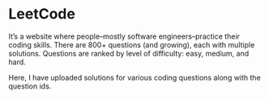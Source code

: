 # LeetCode

It’s a website where people–mostly software engineers–practice their coding skills. There are 800+ questions (and growing), each with multiple solutions. Questions are ranked by level of difficulty: easy, medium, and hard.

Here, I have uploaded solutions for various coding questions along with the question ids.
